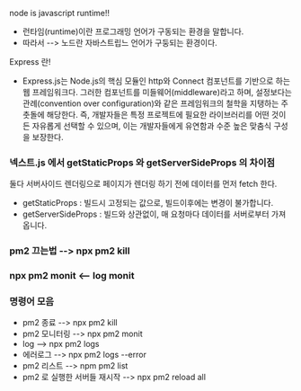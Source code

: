 
node is javascript runtime!! 

- 런타임(runtime)이란 프로그래밍 언어가 구동되는 환경을 말합니다.
- 따라서 --> 노드란 자바스트립느 언어가 구둥되는 환경이다.

Express 란!
- Express.js는 Node.js의 핵심 모듈인 http와 Connect 컴포넌트를 기반으로 하는 웹 프레임워크다. 
그러한 컴포넌트를 미들웨어(middleware)라고 하며, 설정보다는 관례(convention over configuration)와 같은 프레임워크의 철학을 지탱하는 주춧돌에 해당한다. 즉, 개발자들은 특정 프로젝트에 필요한 라이브러리를 어떤 것이든 자유롭게 선택할 수 있으며, 이는 개발자들에게 유연함과 수준 높은 맞춤식 구성을 보장한다.


### 넥스트.js 에서 getStaticProps 와 getServerSideProps 의 차이점
둘다 서버사이드 렌더링으로 페이지가 렌더링 하기 전에 데이터를 먼저 fetch 한다.
- getStaticProps : 빌드시 고정되는 값으로, 빌드이후에는 변경이 불가합니다.
- getServerSideProps : 빌드와 상관없이, 매 요청마다 데이터를 서버로부터 가져옵니다.

### pm2 끄는법 --> npx pm2 kill
### npx pm2 monit <-- log monit

### 명령어 모음
- pm2 종료 --> npx pm2 kill
- pm2 모니터링 --> npx pm2 monit
- log --> npx pm2 logs
- 에러로그 --> npx pm2 logs --error
- pm2 리스트 --> npm pm2 list
- pm2 로 실행한 서버들 재시작 --> npx pm2 reload all